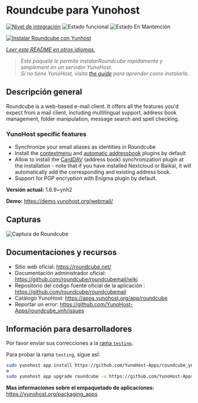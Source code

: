 <!--
Este archivo README esta generado automaticamente<https://github.com/YunoHost/apps/tree/master/tools/readme_generator>
No se debe editar a mano.
-->

# Roundcube para Yunohost

[![Nivel de integración](https://apps.yunohost.org/badge/integration/roundcube)](https://ci-apps.yunohost.org/ci/apps/roundcube/)
![Estado funcional](https://apps.yunohost.org/badge/state/roundcube)
![Estado En Mantención](https://apps.yunohost.org/badge/maintained/roundcube)

[![Instalar Roundcube con Yunhost](https://install-app.yunohost.org/install-with-yunohost.svg)](https://install-app.yunohost.org/?app=roundcube)

*[Leer este README en otros idiomas.](./ALL_README.md)*

> *Este paquete le permite instalarRoundcube rapidamente y simplement en un servidor YunoHost.*  
> *Si no tiene YunoHost, visita [the guide](https://yunohost.org/install) para aprender como instalarla.*

## Descripción general

Roundcube is a web-based e-mail client. It offers all the features you'd expect from a mail client, including multilingual support, address book management, folder manipulation, message search and spell checking.

### YunoHost specific features

- Synchronize your email aliases as identities in Roundcube
- Install the [contextmenu](https://packagist.org/packages/johndoh/contextmenu) and [automatic addressbook](https://packagist.org/packages/projectmyst/automatic_addressbook) plugins by default
- Allow to install the [CardDAV](https://packagist.org/packages/roundcube/carddav) (address book) synchronization plugin at the installation - note that if you have installed Nextcloud or Baïkal, it will automatically add the corresponding and existing address book.
- Support for PGP encryption with Enigma plugin by default.


**Versión actual:** 1.6.9~ynh2

**Demo:** <https://demo.yunohost.org/webmail/>

## Capturas

![Captura de Roundcube](./doc/screenshots/screenshot.png)

## Documentaciones y recursos

- Sitio web oficial: <https://roundcube.net/>
- Documentación administrador oficial: <https://github.com/roundcube/roundcubemail/wiki>
- Repositorio del código fuente oficial de la aplicación : <https://github.com/roundcube/roundcubemail>
- Catálogo YunoHost: <https://apps.yunohost.org/app/roundcube>
- Reportar un error: <https://github.com/YunoHost-Apps/roundcube_ynh/issues>

## Información para desarrolladores

Por favor enviar sus correcciones a la [rama `testing`](https://github.com/YunoHost-Apps/roundcube_ynh/tree/testing).

Para probar la rama `testing`, sigue asÍ:

```bash
sudo yunohost app install https://github.com/YunoHost-Apps/roundcube_ynh/tree/testing --debug
o
sudo yunohost app upgrade roundcube -u https://github.com/YunoHost-Apps/roundcube_ynh/tree/testing --debug
```

**Mas informaciones sobre el empaquetado de aplicaciones:** <https://yunohost.org/packaging_apps>
